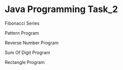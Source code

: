 # Java Programming Task_2
Fibonacci Series

Pattern Program

Reverse Number Program

Sum Of Digit Program

Rectangle Program
